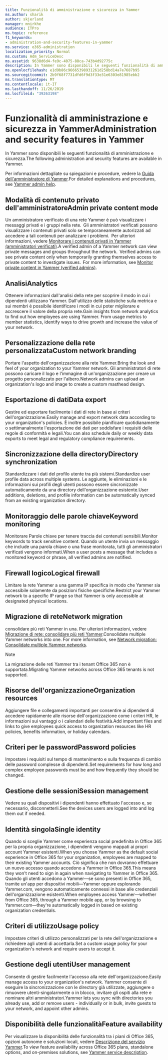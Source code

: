 ```yaml
---
title: Funzionalità di amministrazione e sicurezza in Yammer
ms.author: sharik
author: skjerland
manager: mnirkhe
audience: ITPro
ms.topic: reference
f1_keywords:
- administration-and-security-features-in-yammer
ms.service: o365-administration
localization_priority: Normal
ms.custom: Adm_ServiceDesc
ms.assetid: 9638d6d4-fe9c-4075-88ca-743b4d92775c
description: In Yammer sono disponibili le seguenti funzionalità di amministrazione e sicurezza.
ms.openlocfilehash: e1d9b86c96665398931261d258bd14a7e7687b95
ms.sourcegitcommit: 2b9f68f7731dfd6f9d3f33e31e6303e81985ebb2
ms.translationtype: MT
ms.contentlocale: it-IT
ms.lasthandoff: 11/26/2019
ms.locfileid: "39263198"
---
```

# <a name="administration-and-security-features-in-yammer"></a><span data-ttu-id="63933-103">Funzionalità di amministrazione e sicurezza in Yammer</span><span class="sxs-lookup"><span data-stu-id="63933-103">Administration and security features in Yammer</span></span>

<span data-ttu-id="63933-104">In Yammer sono disponibili le seguenti funzionalità di amministrazione e sicurezza.</span><span class="sxs-lookup"><span data-stu-id="63933-104">The following administration and security features are available in Yammer.</span></span>
  
<span data-ttu-id="63933-105">Per informazioni dettagliate su spiegazioni e procedure, vedere la [Guida dell'amministratore di Yammer](https://go.microsoft.com/fwlink/?LinkId=869688).</span><span class="sxs-lookup"><span data-stu-id="63933-105">For detailed explanations and procedures, see [Yammer admin help](https://go.microsoft.com/fwlink/?LinkId=869688).</span></span>

## <a name="admin-private-content-mode"></a><span data-ttu-id="63933-106">Modalità di contenuto privato dell'amministratore</span><span class="sxs-lookup"><span data-stu-id="63933-106">Admin private content mode</span></span>

<span data-ttu-id="63933-p101">Un amministratore verificato di una rete Yammer è può visualizzare i messaggi privati e i gruppi nella rete.  Gli amministratori verificati possono visualizzare i contenuti privati solo se temporaneamente autorizzati ad accedere a tali contenuti per analizzare i problemi.  Per ulteriori informazioni, vedere [Monitorare i contenuti privati in Yammer (amministratori verificati)](https://go.microsoft.com/fwlink/?LinkId=627479).</span><span class="sxs-lookup"><span data-stu-id="63933-p101">A verified admin of a Yammer network can view private messages and groups throughout the network.  Verified admins can see private content only when temporarily granting themselves access to private content to investigate issues.  For more information, see [Monitor private content in Yammer (verified admins)](https://go.microsoft.com/fwlink/?LinkId=627479).</span></span>

## <a name="analytics"></a><span data-ttu-id="63933-110">Analisi</span><span class="sxs-lookup"><span data-stu-id="63933-110">Analytics</span></span>

<span data-ttu-id="63933-p102">Ottenere informazioni dall'analisi della rete per scoprire il modo in cui i dipendenti utilizzano Yammer. Dall'utilizzo delle statistiche sulla metrica e sui membri è possibile identificare i modi in cui poter migliorare e accrescere il valore della propria rete.</span><span class="sxs-lookup"><span data-stu-id="63933-p102">Gain insights from network analytics to find out how employees are using Yammer. From usage metrics to member statistics, identify ways to drive growth and increase the value of your network.</span></span>

## <a name="custom-network-branding"></a><span data-ttu-id="63933-113">Personalizzazione della rete personalizzata</span><span class="sxs-lookup"><span data-stu-id="63933-113">Custom network branding</span></span>

<span data-ttu-id="63933-114">Portare l'aspetto dell'organizzazione alla rete Yammer.</span><span class="sxs-lookup"><span data-stu-id="63933-114">Bring the look and feel of your organization to your Yammer network.</span></span> <span data-ttu-id="63933-115">Gli amministratori di rete possono caricare il logo e l'immagine di un'organizzazione per creare un progetto personalizzato per l'albero.</span><span class="sxs-lookup"><span data-stu-id="63933-115">Network admins can upload an organization's logo and image to create a custom masthead design.</span></span>

## <a name="data-export"></a><span data-ttu-id="63933-116">Esportazione di dati</span><span class="sxs-lookup"><span data-stu-id="63933-116">Data export</span></span>

<span data-ttu-id="63933-117">Gestire ed esportare facilmente i dati di rete in base ai criteri dell'organizzazione.</span><span class="sxs-lookup"><span data-stu-id="63933-117">Easily manage and export network data according to your organization's policies.</span></span> <span data-ttu-id="63933-118">È inoltre possibile pianificare quotidianamente o settimanalmente l'esportazione dei dati per soddisfare i requisiti delle regole di conformità e legali.</span><span class="sxs-lookup"><span data-stu-id="63933-118">You can also schedule daily or weekly data exports to meet legal and regulatory compliance requirements.</span></span>
  
## <a name="directory-synchronization"></a><span data-ttu-id="63933-119">Sincronizzazione della directory</span><span class="sxs-lookup"><span data-stu-id="63933-119">Directory synchronization</span></span>

<span data-ttu-id="63933-120">Standardizzare i dati del profilo utente tra più sistemi.</span><span class="sxs-lookup"><span data-stu-id="63933-120">Standardize user profile data across multiple systems.</span></span> <span data-ttu-id="63933-121">Le aggiunte, le eliminazioni e le informazioni sui profili degli utenti possono essere sincronizzate automaticamente da una directory dell'organizzazione esistente.</span><span class="sxs-lookup"><span data-stu-id="63933-121">User additions, deletions, and profile information can be automatically synced from an existing organization directory.</span></span>

## <a name="keyword-monitoring"></a><span data-ttu-id="63933-122">Monitoraggio delle parole chiave</span><span class="sxs-lookup"><span data-stu-id="63933-122">Keyword monitoring</span></span>

<span data-ttu-id="63933-123">Monitorare Parole chiave per tenere traccia dei contenuti sensibili.</span><span class="sxs-lookup"><span data-stu-id="63933-123">Monitor keywords to track sensitive content.</span></span> <span data-ttu-id="63933-124">Quando un utente invia un messaggio che include una parola chiave o una frase monitorata, tutti gli amministratori verificati vengono informati.</span><span class="sxs-lookup"><span data-stu-id="63933-124">When a user posts a message that includes a monitored keyword or phrase, all verified admins are notified.</span></span>

## <a name="logical-firewall"></a><span data-ttu-id="63933-125">Firewall logico</span><span class="sxs-lookup"><span data-stu-id="63933-125">Logical firewall</span></span>

<span data-ttu-id="63933-126">Limitare la rete Yammer a una gamma IP specifica in modo che Yammer sia accessibile solamente da posizioni fisiche specifiche.</span><span class="sxs-lookup"><span data-stu-id="63933-126">Restrict your Yammer network to a specific IP range so that Yammer is only accessible at designated physical locations.</span></span>

## <a name="network-migration"></a><span data-ttu-id="63933-127">Migrazione di rete</span><span class="sxs-lookup"><span data-stu-id="63933-127">Network migration</span></span>

<span data-ttu-id="63933-p107">consolidare più reti Yammer in una. Per ulteriori informazioni, vedere [Migrazione di rete: consolidare più reti Yammer](https://go.microsoft.com/fwlink/?LinkID=617488).</span><span class="sxs-lookup"><span data-stu-id="63933-p107">Consolidate multiple Yammer networks into one. For more information, see [Network migration: Consolidate multiple Yammer networks](https://go.microsoft.com/fwlink/?LinkID=617488).</span></span>
  
> [!NOTE]
> <span data-ttu-id="63933-130">La migrazione delle reti Yammer tra i tenant Office 365 non è supportata.</span><span class="sxs-lookup"><span data-stu-id="63933-130">Migrating Yammer networks across Office 365 tenants is not supported.</span></span> 

## <a name="organization-resources"></a><span data-ttu-id="63933-131">Risorse dell'organizzazione</span><span class="sxs-lookup"><span data-stu-id="63933-131">Organization resources</span></span>

<span data-ttu-id="63933-132">Aggiungere file e collegamenti importanti per consentire ai dipendenti di accedere rapidamente alle risorse dell'organizzazione come i criteri HR, le informazioni sui vantaggi o i calendari delle festività.</span><span class="sxs-lookup"><span data-stu-id="63933-132">Add important files and links to give employees quick access to organization resources like HR policies, benefits information, or holiday calendars.</span></span>
  
## <a name="password-policies"></a><span data-ttu-id="63933-133">Criteri per le password</span><span class="sxs-lookup"><span data-stu-id="63933-133">Password policies</span></span>

<span data-ttu-id="63933-134">Impostare i requisiti sul tempo di mantenimento e sulla frequenza di cambio delle password complesse di dipendenti.</span><span class="sxs-lookup"><span data-stu-id="63933-134">Set requirements for how long and complex employee passwords must be and how frequently they should be changed.</span></span>
  
## <a name="session-management"></a><span data-ttu-id="63933-135">Gestione delle sessioni</span><span class="sxs-lookup"><span data-stu-id="63933-135">Session management</span></span>

<span data-ttu-id="63933-136">Vedere su quali dispositivi i dipendenti hanno effettuato l'accesso e, se necessario, disconnetterli.</span><span class="sxs-lookup"><span data-stu-id="63933-136">See the devices users are logged into and log them out if needed.</span></span>

## <a name="single-identity"></a><span data-ttu-id="63933-137">Identità singola</span><span class="sxs-lookup"><span data-stu-id="63933-137">Single identity</span></span>

<span data-ttu-id="63933-138">Quando si sceglie Yammer come esperienza social predefinita in Office 365 per la propria organizzazione, i dipendenti vengono mappati ai propri account Yammer esistenti.</span><span class="sxs-lookup"><span data-stu-id="63933-138">When you choose Yammer as the default social experience in Office 365 for your organization, employees are mapped to their existing Yammer accounts.</span></span> <span data-ttu-id="63933-139">Ciò significa che non dovranno effettuare un nuovo accesso quando accedono a Yammer in Office 365.</span><span class="sxs-lookup"><span data-stu-id="63933-139">This means they won't need to sign in again when navigating to Yammer in Office 365.</span></span> <span data-ttu-id="63933-140">Quando gli utenti accedono a Yammer&mdash;se sono presenti in Office 365, tramite un'app per dispositivi mobili&mdash;Yammer oppure esplorando Yammer.com, vengono automaticamente connessi in base alle credenziali dell'organizzazione esistenti.</span><span class="sxs-lookup"><span data-stu-id="63933-140">When employees access Yammer&mdash;whether from Office 365, through a Yammer mobile app, or by browsing to Yammer.com&mdash;they're automatically logged in based on existing organization credentials.</span></span>

## <a name="usage-policy"></a><span data-ttu-id="63933-141">Criteri di utilizzo</span><span class="sxs-lookup"><span data-stu-id="63933-141">Usage policy</span></span>

<span data-ttu-id="63933-142">Impostare criteri di utilizzo personalizzati per la rete dell'organizzazione e richiedere agli utenti di accettarla.</span><span class="sxs-lookup"><span data-stu-id="63933-142">Set a custom usage policy for your organization's network and require users to accept it.</span></span>

## <a name="user-management"></a><span data-ttu-id="63933-143">Gestione degli utenti</span><span class="sxs-lookup"><span data-stu-id="63933-143">User management</span></span>

<span data-ttu-id="63933-144">Consente di gestire facilmente l'accesso alla rete dell'organizzazione.</span><span class="sxs-lookup"><span data-stu-id="63933-144">Easily manage access to your organization's network.</span></span> <span data-ttu-id="63933-145">Yammer consente di eseguire la sincronizzazione con le directory già utilizzate, aggiungere o rimuovere utenti-singolarmente o in blocco, invitare gli ospiti alla rete e nominare altri amministratori.</span><span class="sxs-lookup"><span data-stu-id="63933-145">Yammer lets you sync with directories you already use, add or remove users - individually or in bulk, invite guests to your network, and appoint other admins.</span></span>

## <a name="feature-availability"></a><span data-ttu-id="63933-146">Disponibilità delle funzionalità</span><span class="sxs-lookup"><span data-stu-id="63933-146">Feature availability</span></span>

<span data-ttu-id="63933-147">Per visualizzare la disponibilità delle funzionalità tra i piani di Office 365, opzioni autonome e soluzioni locali, vedere [Descrizione del servizio Yammer](yammer-service-description.md).</span><span class="sxs-lookup"><span data-stu-id="63933-147">To view feature availability across Office 365 plans, standalone options, and on-premises solutions, see [Yammer service description](yammer-service-description.md).</span></span>
  

